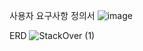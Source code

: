 사용자 요구사항 정의서
![image](https://user-images.githubusercontent.com/65396939/208371625-24231bdb-359c-457f-a20c-d98f6c5571cf.png)



ERD
![StackOver (1)](https://user-images.githubusercontent.com/65396939/208371448-e7879c56-cca5-40a6-9f3c-a817a110be33.png)

